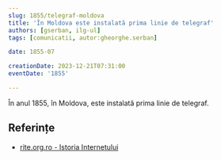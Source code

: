 ```yaml
---
slug: 1855/telegraf-moldova
title: 'În Moldova este instalată prima linie de telegraf'
authors: [gserban, ilg-ul]
tags: [comunicatii, autor:gheorghe.serban]

date: 1855-07

creationDate: 2023-12-21T07:31:00
eventDate: '1855'

---
```


În anul 1855, în Moldova, este instalată prima linie de telegraf.

<!-- truncate -->

## Referințe

- [rite.org.ro - Istoria Internetului](https://rite.org.ro/istoria-internetului/)
